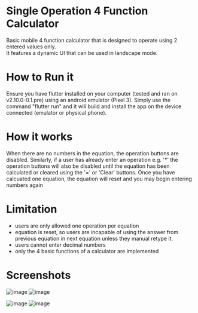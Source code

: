# Single Operation 4 Function Calculator <br> 

Basic mobile 4 function calculator that is designed to operate using 2 entered values only. <br>
It features a dynamic UI that can be used in landscape mode.

# How to Run it 
Ensure you have flutter installed on your computer (tested and ran on v2.10.0-0.1.pre) using an android emulator (Pixel 3).
Simply use the command "flutter run" and it will build and install the app on the device connected (emulator or physical phone).

# How it works
When there are no numbers in the equation, the operation buttons are disabled. Similarly, if a user has already enter an operation e.g.
'\*' the operation buttons will also be disabled until the equation has been calculated or cleared using the '=' or 'Clear' buttons.
Once you have calcuated one equation, the equation will reset and you may begin entering numbers again 

# Limitation
- users are only allowed one operation per equation
- equation is reset, so users are incapable of using the answer from previous equation in next equation unless they manual retype it.
- users cannot enter decimal numbers
- only the 4 basic functions of a calculator are implemented 

# Screenshots
![image](https://user-images.githubusercontent.com/46537861/153376543-0423b800-5c72-4514-86d2-26e051877f91.png)
![image](https://user-images.githubusercontent.com/46537861/153376219-21ce5bef-6c3b-4d48-b5b0-f5bd2a15d2f6.png)
<!-- ![image](https://user-images.githubusercontent.com/46537861/153376266-e2dbb36d-a097-4309-b2d2-f416e885e9e3.png) -->
![image](https://user-images.githubusercontent.com/46537861/153377600-c0f69fcb-da2c-44b6-901d-887ad0837743.png)
![image](https://user-images.githubusercontent.com/46537861/153376156-66f97988-f3ee-49f5-a3c1-f5028dd056bb.png)


